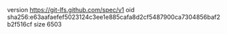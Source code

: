 version https://git-lfs.github.com/spec/v1
oid sha256:e63aafaefef5023124c3ee1e885cafa8d2cf5487900ca7304856baf2b2f516cf
size 6503

